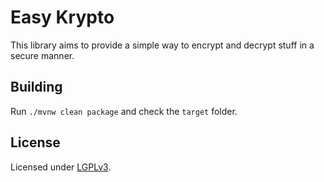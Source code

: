 # Easy Krypto

This library aims to provide a simple way to encrypt and decrypt stuff in a secure manner.

## Building

Run `./mvnw clean package` and check the `target` folder.

## License

Licensed under [LGPLv3](https://www.gnu.org/licenses/lgpl-3.0.en.html).